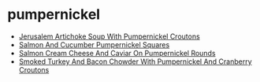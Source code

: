 # pumpernickel

 * [Jerusalem Artichoke Soup With Pumpernickel Croutons](index/j/jerusalem-artichoke-soup-with-pumpernickel-croutons-107401.json)
 * [Salmon And Cucumber Pumpernickel Squares](index/s/salmon-and-cucumber-pumpernickel-squares-105903.json)
 * [Salmon Cream Cheese And Caviar On Pumpernickel Rounds](index/s/salmon-cream-cheese-and-caviar-on-pumpernickel-rounds-4546.json)
 * [Smoked Turkey And Bacon Chowder With Pumpernickel And Cranberry Croutons](index/s/smoked-turkey-and-bacon-chowder-with-pumpernickel-and-cranberry-croutons-237090.json)
